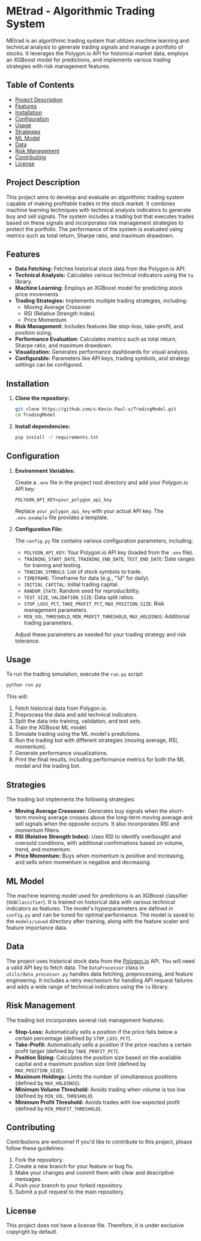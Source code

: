 # MEtrad - Algorithmic Trading System

MEtrad is an algorithmic trading system that utilizes machine learning and technical analysis to generate trading signals and manage a portfolio of stocks. It leverages the Polygon.io API for historical market data, employs an XGBoost model for predictions, and implements various trading strategies with risk management features.

## Table of Contents
- [Project Description](#project-description)
- [Features](#features)
- [Installation](#installation)
- [Configuration](#configuration)
- [Usage](#usage)
- [Strategies](#strategies)
- [ML Model](#ml-model)
- [Data](#data)
- [Risk Management](#risk-management)
- [Contributing](#contributing)
- [License](#license)

## Project Description
This project aims to develop and evaluate an algorithmic trading system capable of making profitable trades in the stock market. It combines machine learning techniques with technical analysis indicators to generate buy and sell signals. The system includes a trading bot that executes trades based on these signals and incorporates risk management strategies to protect the portfolio. The performance of the system is evaluated using metrics such as total return, Sharpe ratio, and maximum drawdown.

## Features

*   **Data Fetching:** Fetches historical stock data from the Polygon.io API.
*   **Technical Analysis:** Calculates various technical indicators using the `ta` library.
*   **Machine Learning:** Employs an XGBoost model for predicting stock price movements.
*   **Trading Strategies:** Implements multiple trading strategies, including:
    *   Moving Average Crossover
    *   RSI (Relative Strength Index)
    *   Price Momentum
*   **Risk Management:** Includes features like stop-loss, take-profit, and position sizing.
*   **Performance Evaluation:** Calculates metrics such as total return, Sharpe ratio, and maximum drawdown.
*   **Visualization:** Generates performance dashboards for visual analysis.
*   **Configurable:** Parameters like API keys, trading symbols, and strategy settings can be configured.

## Installation

1.  **Clone the repository:**

    ```bash
    git clone https://github.com/x-Kevin-Paul-x/TradingModel.git  
    cd TradingModel
    ```

2.  **Install dependencies:**

    ```bash
    pip install -r requirements.txt
    ```

## Configuration

1.  **Environment Variables:**

    Create a `.env` file in the project root directory and add your Polygon.io API key:

    ```
    POLYGON_API_KEY=your_polygon_api_key
    ```
    Replace `your_polygon_api_key` with your actual API key. The `.env.example` file provides a template.

2.  **Configuration File:**

    The `config.py` file contains various configuration parameters, including:

    *   `POLYGON_API_KEY`: Your Polygon.io API key (loaded from the `.env` file).
    *   `TRAINING_START_DATE`, `TRAINING_END_DATE`, `TEST_END_DATE`: Date ranges for training and testing.
    *   `TRADING_SYMBOLS`: List of stock symbols to trade.
    *   `TIMEFRAME`: Timeframe for data (e.g., "1d" for daily).
    *   `INITIAL_CAPITAL`: Initial trading capital.
    *   `RANDOM_STATE`: Random seed for reproducibility.
    *   `TEST_SIZE`, `VALIDATION_SIZE`: Data split ratios.
    *   `STOP_LOSS_PCT`, `TAKE_PROFIT_PCT`, `MAX_POSITION_SIZE`: Risk management parameters.
    *   `MIN_VOL_THRESHOLD`, `MIN_PROFIT_THRESHOLD`, `MAX_HOLDINGS`: Additional trading parameters.

    Adjust these parameters as needed for your trading strategy and risk tolerance.

## Usage

To run the trading simulation, execute the `run.py` script:

```bash
python run.py
```

This will:

1.  Fetch historical data from Polygon.io.
2.  Preprocess the data and add technical indicators.
3.  Split the data into training, validation, and test sets.
4.  Train the XGBoost ML model.
5.  Simulate trading using the ML model's predictions.
6.  Run the trading bot with different strategies (moving average, RSI, momentum).
7.  Generate performance visualizations.
8.  Print the final results, including performance metrics for both the ML model and the trading bot.

## Strategies

The trading bot implements the following strategies:

*   **Moving Average Crossover:** Generates buy signals when the short-term moving average crosses above the long-term moving average and sell signals when the opposite occurs. It also incorporates RSI and momentum filters.
*   **RSI (Relative Strength Index):** Uses RSI to identify overbought and oversold conditions, with additional confirmations based on volume, trend, and momentum.
*   **Price Momentum:** Buys when momentum is positive and increasing, and sells when momentum is negative and decreasing.

## ML Model

The machine learning model used for predictions is an XGBoost classifier (`XGBClassifier`). It is trained on historical data with various technical indicators as features. The model's hyperparameters are defined in `config.py` and can be tuned for optimal performance. The model is saved to the `models/saved` directory after training, along with the feature scaler and feature importance data.

## Data

The project uses historical stock data from the [Polygon.io](https://polygon.io/) API. You will need a valid API key to fetch data. The `DataProcessor` class in `utils/data_processor.py` handles data fetching, preprocessing, and feature engineering. It includes a retry mechanism for handling API request failures and adds a wide range of technical indicators using the `ta` library.

## Risk Management

The trading bot incorporates several risk management features:

*   **Stop-Loss:** Automatically sells a position if the price falls below a certain percentage (defined by `STOP_LOSS_PCT`).
*   **Take-Profit:** Automatically sells a position if the price reaches a certain profit target (defined by `TAKE_PROFIT_PCT`).
*   **Position Sizing:** Calculates the position size based on the available capital and a maximum position size limit (defined by `MAX_POSITION_SIZE`).
* **Maximum Holdings:** Limits the number of simultaneous positions (defined by `MAX_HOLDINGS`).
* **Minimum Volume Threshold:** Avoids trading when volume is too low (defined by `MIN_VOL_THRESHOLD`).
* **Minimum Profit Threshold:** Avoids trades with low expected profit (defined by `MIN_PROFIT_THRESHOLD`).

## Contributing

Contributions are welcome! If you'd like to contribute to this project, please follow these guidelines:

1.  Fork the repository.
2.  Create a new branch for your feature or bug fix.
3.  Make your changes and commit them with clear and descriptive messages.
4.  Push your branch to your forked repository.
5.  Submit a pull request to the main repository.

## License

This project does not have a license file. Therefore, it is under exclusive copyright by default.
